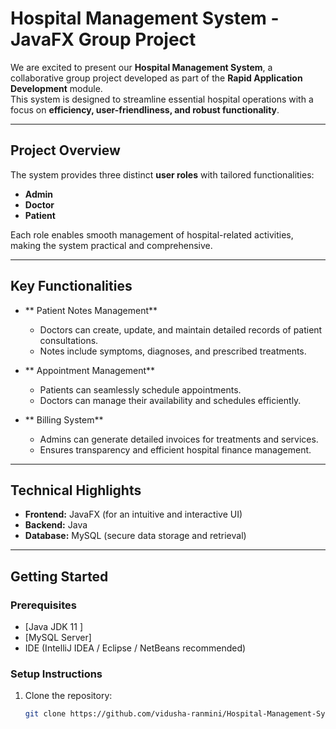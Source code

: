 # Hospital Management System - JavaFX Group Project

We are excited to present our **Hospital Management System**, a collaborative group project developed as part of the **Rapid Application Development** module.  
This system is designed to streamline essential hospital operations with a focus on **efficiency, user-friendliness, and robust functionality**.

---

## Project Overview
The system provides three distinct **user roles** with tailored functionalities:
- **Admin**
- **Doctor**
- **Patient**

Each role enables smooth management of hospital-related activities, making the system practical and comprehensive.

---

##  Key Functionalities
- ** Patient Notes Management**  
  - Doctors can create, update, and maintain detailed records of patient consultations.  
  - Notes include symptoms, diagnoses, and prescribed treatments.

- ** Appointment Management**  
  - Patients can seamlessly schedule appointments.  
  - Doctors can manage their availability and schedules efficiently.

- ** Billing System**  
  - Admins can generate detailed invoices for treatments and services.  
  - Ensures transparency and efficient hospital finance management.

---

##  Technical Highlights
- **Frontend:** JavaFX (for an intuitive and interactive UI)  
- **Backend:** Java  
- **Database:** MySQL (secure data storage and retrieval)  

---

##  Getting Started

###  Prerequisites
- [Java JDK 11 ]
- [MySQL Server] 
- IDE (IntelliJ IDEA / Eclipse / NetBeans recommended)

###  Setup Instructions
1. Clone the repository:
   ```bash
   git clone https://github.com/vidusha-ranmini/Hospital-Management-System-Java-Project-.git
